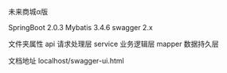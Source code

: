 
未来商城α版

SpringBoot 2.0.3
Mybatis 3.4.6
swagger 2.x


文件夹属性
api 请求处理层
service 业务逻辑层
mapper 数据持久层


文档地址
localhost/swagger-ui.html
